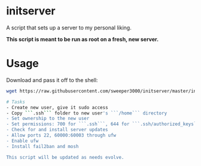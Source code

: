 # initserver
A script that sets up a server to my personal liking.

**This script is meant to be run as root on a fresh, new server.**

# Usage
Download and pass it off to the shell:

```bash
wget https://raw.githubusercontent.com/sweeper3000/initserver/master/initserver.sh && chmod +x initserver.sh && ./initserver.sh```

# Tasks
- Create new user, give it sudo access
- Copy ```.ssh``` folder to new user's ```/home``` directory
- Set ownership to the new user
- Set permissions: 700 for ```.ssh```, 644 for ```.ssh/authorized_keys```
- Check for and install server updates
- Allow ports 22, 60000:60003 through ufw
- Enable ufw
- Install fail2ban and mosh

This script will be updated as needs evolve.
